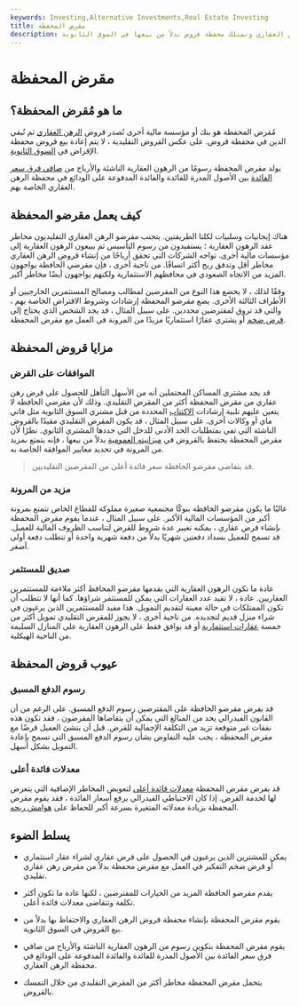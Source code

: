 ```yaml
---
keywords: Investing,Alternative Investments,Real Estate Investing
title: مقرض المحفظة
description: مُقرض المحفظة هو مؤسسة تُنشئ قروض الرهن العقاري وتمتلك محفظة قروض بدلاً من بيعها في السوق الثانوية.
---
```


# مقرض المحفظة
## ما هو مُقرض المحفظة؟

مُقرض المحفظة هو بنك أو مؤسسة مالية أخرى تُصدر قروض [الرهن العقاري](/mortgage) ثم تُبقي الدين في محفظة قروض. على عكس القروض التقليدية ، لا يتم إعادة بيع قروض محفظة الإقراض في [السوق الثانوية](/secondarymarket).

يولد مقرض المحفظة رسومًا من الرهون العقارية الناشئة والأرباح من [صافي فرق سعر الفائدة](/net-interest-rate-spread) بين الأصول المدرة للفائدة والفائدة المدفوعة على الودائع في محفظة الرهن العقاري الخاصة بهم.

## كيف يعمل مقرضو المحفظة

هناك إيجابيات وسلبيات لكلتا الطريقتين. يتجنب مقرضو الرهن العقاري التقليديون مخاطر عقد الرهون العقارية ؛ يستفيدون من رسوم التأسيس ثم يبيعون الرهون العقارية إلى مؤسسات مالية أخرى. تواجه الشركات التي تحقق أرباحًا من إنشاء قروض الرهن العقاري مخاطر أقل وتدفق ربح أكثر اتساقًا. من ناحية أخرى ، فإن مقرضي الحافظة يواجهون المزيد من الاتجاه الصعودي في محافظهم الاستثمارية ولكنهم يواجهون أيضًا مخاطر أكبر.

وفقًا لذلك ، لا يخضع هذا النوع من المقرضين لمطالب ومصالح المستثمرين الخارجيين أو الأطراف الثالثة الأخرى. يضع مقرضو المحفظة إرشادات وشروط الاقتراض الخاصة بهم ، والتي قد تروق لمقترضين محددين. على سبيل المثال ، قد يجد الشخص الذي يحتاج إلى [قرض ضخم](/jumboloan) أو يشتري عقارًا استثماريًا مزيدًا من المرونة في العمل مع مقرض المحفظة.

## مزايا قروض المحفظة

### الموافقات على القرض

قد يجد مشتري المساكن المحتملين أنه من الأسهل التأهل للحصول على قرض رهن عقاري من مقرض المحفظة أكثر من المقرض التقليدي. وذلك لأن مقرضي الحافظة لا يتعين عليهم تلبية إرشادات [الاكتتاب](/underwriting) المحددة من قبل مشتري السوق الثانوية مثل فاني ماي أو وكالات أخرى. على سبيل المثال ، قد يكون المقرض التقليدي مقيدًا بالقروض الناشئة التي تفي بمتطلبات الحد الأدنى للدخل التي حددها المشتري الثانوي. نظرًا لأن مقرض المحفظة يحتفظ بالقروض في [ميزانيته العمومية](/balancesheet) بدلاً من بيعها ، فإنه يتمتع بمزيد من المرونة في تحديد معايير الموافقة الخاصة به.

> قد يتقاضى مقرضو الحافظة سعر فائدة أعلى من المقرضين التقليديين.

>

### مزيد من المرونة

غالبًا ما يكون مقرضو الحافظة بنوكًا مجتمعية صغيرة مملوكة للقطاع الخاص تتمتع بمرونة أكبر من المؤسسات المالية الأكبر. على سبيل المثال ، عندما يقوم مقرض المحفظة بإنشاء قرض عقاري ، يمكنه تغيير عدة شروط للقرض لتناسب الظروف المالية للعميل. قد تسمح للعميل بسداد دفعتين شهريًا بدلاً من دفعة شهرية واحدة أو تتطلب دفعة أولى أصغر.

### صديق للمستثمر

عادة ما تكون الرهون العقارية التي يقدمها مقرضو المحافظ أكثر ملاءمة للمستثمرين العقاريين. عادة ، لا تقيد عدد العقارات التي يمكن للمستثمر شراؤها. كما أنها لا تتطلب أن تكون الممتلكات في حالة معينة لتقديم التمويل. هذا مفيد للمستثمرين الذين يرغبون في شراء منزل قديم لتجديده. من ناحية أخرى ، لا يجوز للمقرض التقليدي تمويل أكثر من خمسة [عقارات استثمارية](/investment-property) أو قد يوافق فقط على الرهون العقارية على المنازل السليمة من الناحية الهيكلية.

## عيوب قروض المحفظة

### رسوم الدفع المسبق

قد يفرض مقرضو الحافظة على المقترضين رسوم الدفع المسبق. على الرغم من أن القانون الفيدرالي يحد من المبالغ التي يمكن أن يتقاضاها المقرضون ، فقد تكون هذه نفقات غير متوقعة تزيد من التكلفة الإجمالية للقرض. قبل أن ينشئ العميل قرضًا مع مقرض المحفظة ، يجب عليه التفاوض بشأن رسوم الدفع المسبق التي تسمح بإعادة التمويل بشكل أسهل.

### معدلات فائدة أعلى

قد يفرض مقرض المحفظة [معدلات فائدة أعلى](/interestrate) لتعويض المخاطر الإضافية التي يتعرض لها لخدمة القرض. إذا كان الاحتياطي الفيدرالي يرفع أسعار الفائدة ، فقد يقوم مقرض المحفظة بزيادة معدلاته المتغيرة بسرعة أكبر للحفاظ على [هوامش ربحه](/profitmargin).

## يسلط الضوء

- يمكن للمشترين الذين يرغبون في الحصول على قرض عقاري لشراء عقار استثماري أو قرض ضخم التفكير في العمل مع مقرض محفظة بدلاً من مقرض رهن عقاري تقليدي.

- يقدم مقرضو الحافظة المزيد من الخيارات للمقترضين ، لكنها عادة ما تكون أكثر تكلفة وتتقاضى معدلات فائدة أعلى.

- يقوم مقرض المحفظة بإنشاء محفظة قروض الرهن العقاري والاحتفاظ بها بدلاً من بيع القروض في السوق الثانوية.

- يقوم مقرض المحفظة بتكوين رسوم من الرهون العقارية الناشئة والأرباح من صافي فرق سعر الفائدة بين الأصول المدرة للفائدة والفائدة المدفوعة على الودائع في محفظة الرهن العقاري.

- يتحمل مقرض المحفظة مخاطر أكثر من المقرض التقليدي من خلال التمسك بالقروض.

